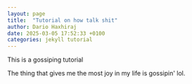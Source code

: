 ```yaml
---
layout: page
title:  "Tutorial on how talk shit"
author: Dario Haxhiraj
date: 2025-03-05 17:52:33 +0100
categories: jekyll tutorial
---
```


This is a gossiping tutorial

The thing that gives me the most joy in my life is gossipin' lol.
